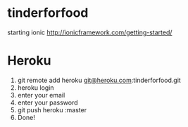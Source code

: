 tinderforfood
=============

starting ionic http://ionicframework.com/getting-started/


Heroku
========
1. git remote add heroku git@heroku.com:tinderforfood.git
2. heroku login
3. enter your email
4. enter your password
5. git push heroku <your branch>:master
6. Done!
